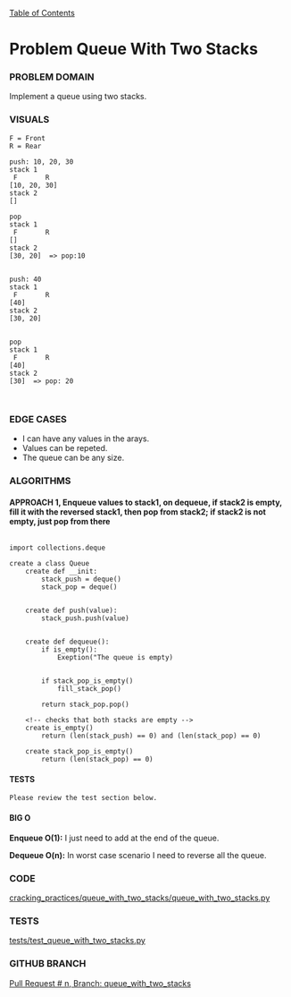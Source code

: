 [Table of Contents](../../README.md)

# Problem Queue With Two Stacks

### PROBLEM DOMAIN
Implement a queue using two stacks.


### VISUALS

```
F = Front
R = Rear

push: 10, 20, 30
stack 1
 F       R
[10, 20, 30]
stack 2
[]

pop
stack 1
 F       R
[]
stack 2
[30, 20]  => pop:10


push: 40
stack 1
 F       R
[40]
stack 2
[30, 20]


pop
stack 1
 F       R
[40]
stack 2
[30]  => pop: 20



```

### EDGE CASES

- I can have any values in the arays.
- Values can be repeted.
- The queue can be any size.

### ALGORITHMS

#### APPROACH 1, Enqueue values to stack1, on dequeue, if stack2 is empty, fill it with the reversed stack1, then pop from stack2; if stack2 is not empty, just pop from there

```

import collections.deque

create a class Queue
    create def __init:
        stack_push = deque()
        stack_pop = deque()


    create def push(value):
        stack_push.push(value)


    create def dequeue():
        if is_empty():
            Exeption("The queue is empty)


        if stack_pop_is_empty()
            fill_stack_pop()

        return stack_pop.pop()

    <!-- checks that both stacks are empty -->
    create is_empty()
        return (len(stack_push) == 0) and (len(stack_pop) == 0)

    create stack_pop_is_empty()
        return (len(stack_pop) == 0)

```

#### TESTS

```
Please review the test section below.
```

#### BIG O

**Enqueue O(1):** I just need to add at the end of the queue.

**Dequeue O(n):** In worst case scenario I need to reverse all the queue.

### CODE

[cracking_practices/queue_with_two_stacks/queue_with_two_stacks.py](queue_with_two_stacks.py)

### TESTS

[tests/test_queue_with_two_stacks.py](../../tests/test_queue_with_two_stacks.py)

### GITHUB BRANCH

[Pull Request # n, Branch: queue_with_two_stacks](https://github.com/ilealm/cracking-practices/pull/X)
